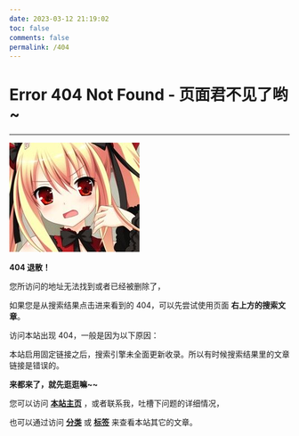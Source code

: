 ```yaml
---
date: 2023-03-12 21:19:02
toc: false
comments: false
permalink: /404
---
```


# Error 404 Not Found - 页面君不见了哟~

---

![诶？！竟然给老娘弄出404？！](404/404.jpg)

**404 退散！**

您所访问的地址无法找到或者已经被删除了，

如果您是从搜索结果点击进来看到的 404，可以先尝试使用页面 **右上方的搜索文章**。

访问本站出现 404，一般是因为以下原因：

本站启用固定链接之后，搜索引擎未全面更新收录。所以有时候搜索结果里的文章链接是错误的。

**来都来了，就先逛逛嘛~~**

您可以访问 [**本站主页**](/) ，或者联系我，吐槽下问题的详细情况，

也可以通过访问 [**分类**](/categories) 或 [**标签**](/tags) 来查看本站其它的文章。
